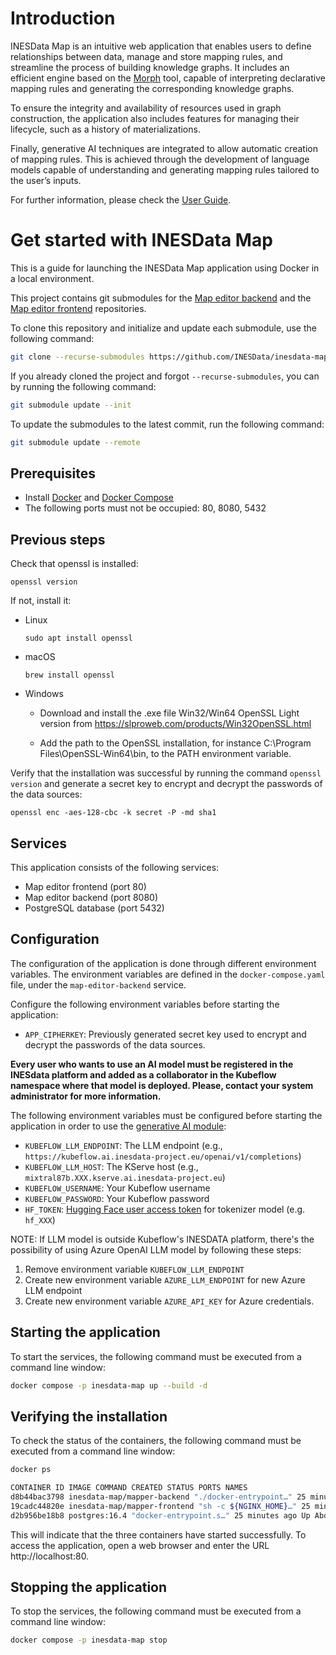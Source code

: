 # Introduction

INESData Map is an intuitive web application that enables users to define relationships between data, manage and store mapping rules, and streamline the process of building knowledge graphs. It includes an efficient engine based on the [Morph](https://github.com/morph-kgc/morph-kgc) tool, capable of interpreting declarative mapping rules and generating the corresponding knowledge graphs.

To ensure the integrity and availability of resources used in graph construction, the application also includes features for managing their lifecycle, such as a history of materializations.

Finally, generative AI techniques are integrated to allow automatic creation of mapping rules. This is achieved through the development of language models capable of understanding and generating mapping rules tailored to the user’s inputs.

For further information, please check the [User Guide](docs/GMV-INESDATA-MAP-GU-001_v3.0.pdf).

# Get started with INESData Map

This is a guide for launching the INESData Map application using Docker in a local environment.

This project contains git submodules for the [Map editor backend](https://github.com/INESData/inesdata-map-editor-backend) and the [Map editor frontend](https://github.com/INESData/inesdata-map-editor-frontend) repositories.

To clone this repository and initialize and update each submodule, use the following command:

```bash
git clone --recurse-submodules https://github.com/INESData/inesdata-map
```

If you already cloned the project and forgot `--recurse-submodules`, you can by running the following command:

```bash
git submodule update --init
```

To update the submodules to the latest commit, run the following command:

```bash
git submodule update --remote
```

## Prerequisites

- Install [Docker](https://docs.docker.com/engine/install/) and [Docker Compose](https://docs.docker.com/compose/install/)
- The following ports must not be occupied: 80, 8080, 5432

## Previous steps

Check that openssl is installed:

```
openssl version
```

If not, install it:

- Linux

  ```
  sudo apt install openssl
  ```

- macOS

  ```
  brew install openssl
  ```

- Windows

  - Download and install the .exe file Win32/Win64 OpenSSL Light version from https://slproweb.com/products/Win32OpenSSL.html

  - Add the path to the OpenSSL installation, for instance C:\Program Files\OpenSSL-Win64\bin, to the PATH environment variable.

Verify that the installation was successful by running the command `openssl version` and generate a secret key to encrypt and decrypt the passwords of the data sources:

```
openssl enc -aes-128-cbc -k secret -P -md sha1
```

## Services

This application consists of the following services:

- Map editor frontend (port 80)
- Map editor backend (port 8080)
- PostgreSQL database (port 5432)

## Configuration

The configuration of the application is done through different environment variables. The environment variables are defined in the `docker-compose.yaml` file, under the `map-editor-backend` service.

Configure the following environment variables before starting the application:

- `APP_CIPHERKEY`: Previously generated secret key used to encrypt and decrypt the passwords of the data sources.

**Every user who wants to use an AI model must be registered in the INESdata platform and added as a collaborator in the Kubeflow namespace where that model is deployed. Please, contact your system administrator for more information.**

The following environment variables must be configured before starting the application in order to use the [generative AI module](https://github.com/INESData/inesdata-map-gen-ai):

- `KUBEFLOW_LLM_ENDPOINT`: The LLM endpoint (e.g., `https://kubeflow.ai.inesdata-project.eu/openai/v1/completions`)
- `KUBEFLOW_LLM_HOST`: The KServe host (e.g., `mixtral87b.XXX.kserve.ai.inesdata-project.eu`)
- `KUBEFLOW_USERNAME`: Your Kubeflow username
- `KUBEFLOW_PASSWORD`: Your Kubeflow password
- `HF_TOKEN`: [Hugging Face user access token](https://huggingface.co/settings/tokens) for tokenizer model (e.g. `hf_XXX`)

NOTE: If LLM model is outside Kubeflow's INESDATA platform, there's the possibility of using Azure OpenAI LLM model by following these steps:
1. Remove environment variable `KUBEFLOW_LLM_ENDPOINT`
2. Create new environment variable `AZURE_LLM_ENDPOINT` for new Azure LLM endpoint
3. Create new environment variable `AZURE_API_KEY` for Azure credentials.

## Starting the application

To start the services, the following command must be executed from a command line window:

```bash
docker compose -p inesdata-map up --build -d
```

## Verifying the installation

To check the status of the containers, the following command must be executed from a command line window:

```bash
docker ps

CONTAINER ID IMAGE COMMAND CREATED STATUS PORTS NAMES
d8b44bac3798 inesdata-map/mapper-backend "./docker-entrypoint…" 25 minutes ago Up About a minute 0.0.0.0:8080->8080/tcp, :::8080->8080/tcp inesdata-map-map-editor-backend-1
19cadc44820e inesdata-map/mapper-frontend "sh -c ${NGINX_HOME}…" 25 minutes ago Up About a minute 0.0.0.0:80->80/tcp, :::80->80/tcp inesdata-map-map-editor-frontend-1
d2b956be18b8 postgres:16.4 "docker-entrypoint.s…" 25 minutes ago Up About a minute (healthy) 0.0.0.0:5432->5432/tcp, :::5432->5432/tcp inesdata-map-db-postgres-1
```

This will indicate that the three containers have started successfully. To access the application, open a web browser and enter the URL http://localhost:80.

## Stopping the application

To stop the services, the following command must be executed from a command line window:

```bash
docker compose -p inesdata-map stop
```
